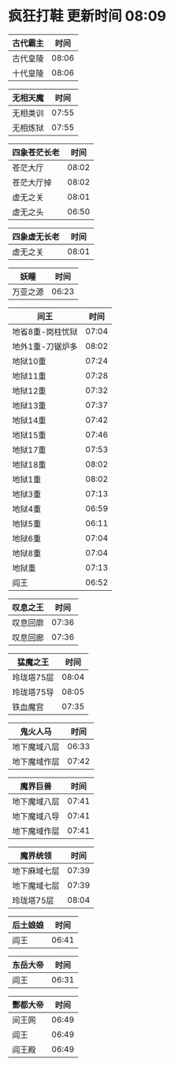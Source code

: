 # 疯狂打鞋 更新时间 08:09

| 古代霸主   | 时间    |
|--------|-------|
| 古代皇陵 | 08:06 |
| 十代皇陵 | 08:06 |

| 无相天魔   | 时间    |
|--------|-------|
| 无相类训 | 07:55 |
| 无相炼狱 | 07:55 |

| 四象苍茫长老   | 时间    |
|--------|-------|
| 苍茫大厅 | 08:02 |
| 苍茫大厅掉 | 08:02 |
| 虚无之关 | 08:01 |
| 虚无之头 | 06:50 |

| 四象虚无长老   | 时间    |
|--------|-------|
| 虚无之关 | 08:01 |

| 妖瞳   | 时间    |
|--------|-------|
| 万亚之源 | 06:23 |

| 间王   | 时间    |
|--------|-------|
| 地省8重-岗柱忧狱 | 07:04 |
| 地外1重-刀锯炉多 | 08:02 |
| 地狱10重 | 07:24 |
| 地狱11重 | 07:28 |
| 地狱12重 | 07:32 |
| 地狱13重 | 07:37 |
| 地狱14重 | 07:42 |
| 地狱15重 | 07:46 |
| 地狱17重 | 07:53 |
| 地狱18重 | 08:02 |
| 地狱1重 | 08:02 |
| 地狱3重 | 07:13 |
| 地狱4重 | 06:59 |
| 地狱5重 | 06:11 |
| 地狱6重 | 07:04 |
| 地狱8重 | 07:04 |
| 地狱重 | 07:13 |
| 阎王 | 06:52 |

| 叹息之王   | 时间    |
|--------|-------|
| 叹息回廓 | 07:36 |
| 叹息回廊 | 07:36 |

| 猛魔之王   | 时间    |
|--------|-------|
| 玲珑塔75层 | 08:04 |
| 玲珑塔75导 | 08:05 |
| 铁血魔宫 | 07:35 |

| 鬼火人马   | 时间    |
|--------|-------|
| 地下魔域八层 | 06:33 |
| 地下魔域作层 | 07:42 |

| 魔界巨兽   | 时间    |
|--------|-------|
| 地下魔域八层 | 07:41 |
| 地下魔域八导 | 07:41 |
| 地下魔域作层 | 07:41 |

| 魔界统领   | 时间    |
|--------|-------|
| 地下麻域七层 | 07:39 |
| 地下魔域七层 | 07:39 |
| 玲珑塔75层 | 08:04 |

| 后土娘娘   | 时间    |
|--------|-------|
| 阎王 | 06:41 |

| 东岳大帝   | 时间    |
|--------|-------|
| 阎王 | 06:31 |

| 酆都大帝   | 时间    |
|--------|-------|
| 间王网 | 06:49 |
| 阎王 | 06:49 |
| 阎王殿 | 06:49 |